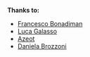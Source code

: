 **Thanks to:**

- [Francesco Bonadiman](http://francescobonadiman.com/)
- [Luca Galasso](https://github.com/GalassoLuca)
- [Azeot](https://github.com/Azeot)
- [Daniela Brozzoni](https://github.com/imaprincess)
